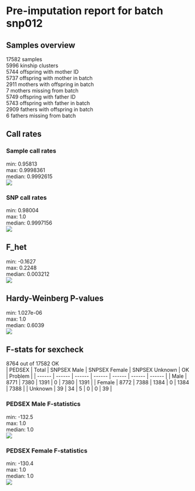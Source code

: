 # Pre-imputation report for batch snp012
## Samples overview
17582 samples
<br>5996 kinship clusters
<br>5744 offspring with mother ID
<br>5737 offspring with mother in batch
<br>2911 mothers with offspring in batch
<br>7 mothers missing from batch
<br>5749 offspring with father ID
<br>5743 offspring with father in batch
<br>2909 fathers with offspring in batch
<br>6 fathers missing from batch
## Call rates
### Sample call rates
min: 0.95813
<br>max: 0.9998361
<br>median: 0.9992615
<br>![](Sample_call_rates_histogram.png)
### SNP call rates
min: 0.98004
<br>max: 1.0
<br>median: 0.9997156
<br>![](SNP_call_rates_histogram.png)
## F_het
min: -0.1627
<br>max: 0.2248
<br>median: 0.003212
<br>![](F_het_histogram.png)
## Hardy-Weinberg P-values
min: 1.027e-06
<br>max: 1.0
<br>median: 0.6039
<br>![](Hardy-Weinberg_P-values_histogram.png)
## F-stats for sexcheck
8764 out of 17582 OK<br>
| PEDSEX | Total | SNPSEX Male | SNPSEX Female | SNPSEX Unknown | OK | Problem |
| ------ | ------ | ------ | ------ | ------ | ------ | ------ |
| Male | 8771 | 7380 | 1391 | 0 | 7380 | 1391 |
| Female | 8772 | 7388 | 1384 | 0 | 1384 | 7388 |
| Unknown | 39 | 34 | 5 | 0 | 0 | 39 |

### PEDSEX Male F-statistics
min: -132.5
<br>max: 1.0
<br>median: 1.0
<br>![](PEDSEX_Male_F-statistics_histogram.png)
### PEDSEX Female F-statistics
min: -130.4
<br>max: 1.0
<br>median: 1.0
<br>![](PEDSEX_Female_F-statistics_histogram.png)